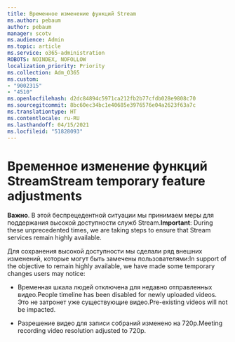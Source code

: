```yaml
---
title: Временное изменение функций Stream
ms.author: pebaum
author: pebaum
manager: scotv
ms.audience: Admin
ms.topic: article
ms.service: o365-administration
ROBOTS: NOINDEX, NOFOLLOW
localization_priority: Priority
ms.collection: Adm_O365
ms.custom:
- "9002315"
- "4510"
ms.openlocfilehash: d2dc84894c5971ca212fb2b77cfdb028e9808c70
ms.sourcegitcommit: 8bc60ec34bc1e40685e3976576e04a2623f63a7c
ms.translationtype: HT
ms.contentlocale: ru-RU
ms.lasthandoff: 04/15/2021
ms.locfileid: "51828093"
---
```

# <a name="stream-temporary-feature-adjustments"></a><span data-ttu-id="9b0c5-102">Временное изменение функций Stream</span><span class="sxs-lookup"><span data-stu-id="9b0c5-102">Stream temporary feature adjustments</span></span>

<span data-ttu-id="9b0c5-103">**Важно**. В этой беспрецедентной ситуации мы принимаем меры для поддержания высокой доступности служб Stream.</span><span class="sxs-lookup"><span data-stu-id="9b0c5-103">**Important**: During these unprecedented times, we are taking steps to ensure that Stream services remain highly available.</span></span>

<span data-ttu-id="9b0c5-104">Для сохранения высокой доступности мы сделали ряд внешних изменений, которые могут быть замечены пользователями:</span><span class="sxs-lookup"><span data-stu-id="9b0c5-104">In support of the objective to remain highly available, we have made some temporary changes users may notice:</span></span> 

- <span data-ttu-id="9b0c5-105">Временная шкала людей отключена для недавно отправленных видео.</span><span class="sxs-lookup"><span data-stu-id="9b0c5-105">People timeline has been disabled for newly uploaded videos.</span></span> <span data-ttu-id="9b0c5-106">Это не затронет уже существующие видео.</span><span class="sxs-lookup"><span data-stu-id="9b0c5-106">Pre-existing videos will not be impacted.</span></span>

- <span data-ttu-id="9b0c5-107">Разрешение видео для записи собраний изменено на 720p.</span><span class="sxs-lookup"><span data-stu-id="9b0c5-107">Meeting recording video resolution adjusted to 720p.</span></span>
